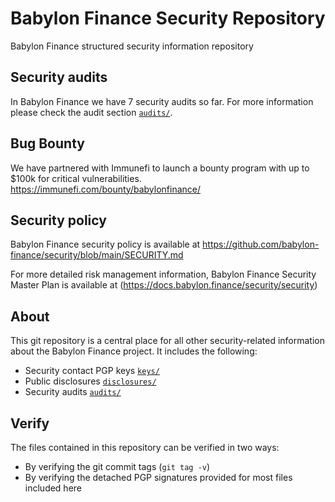 # Babylon Finance Security Repository
Babylon Finance structured security information repository

## Security audits
In Babylon Finance we have 7 security audits so far. For more information please check the audit section [`audits/`](./audits/).

## Bug Bounty
We have partnered with Immunefi to launch a bounty program with up to $100k for critical vulnerabilities.
https://immunefi.com/bounty/babylonfinance/

## Security policy
Babylon Finance security policy is available at https://github.com/babylon-finance/security/blob/main/SECURITY.md

For more detailed risk management information, Babylon Finance Security Master Plan is available at (https://docs.babylon.finance/security/security)

## About
This git repository is a central place for all other security-related information about the Babylon Finance project. It includes the following:

* Security contact PGP keys [`keys/`](./keys/)
* Public disclosures [`disclosures/`](./disclosures/README.md)
* Security audits [`audits/`](./audits/README.md)


## Verify
The files contained in this repository can be verified in two ways:

* By verifying the git commit tags (`git tag -v`)
* By verifying the detached PGP signatures provided for most files included here
